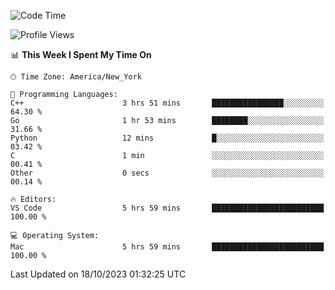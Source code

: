 <!--START_SECTION:waka-->
![Code Time](http://img.shields.io/badge/Code%20Time-560%20hrs%2056%20mins-blue)

![Profile Views](http://img.shields.io/badge/Profile%20Views-0-blue)

📊 **This Week I Spent My Time On** 

```text
🕑︎ Time Zone: America/New_York

💬 Programming Languages: 
C++                      3 hrs 51 mins       ████████████████░░░░░░░░░   64.30 % 
Go                       1 hr 53 mins        ████████░░░░░░░░░░░░░░░░░   31.66 % 
Python                   12 mins             █░░░░░░░░░░░░░░░░░░░░░░░░   03.42 % 
C                        1 min               ░░░░░░░░░░░░░░░░░░░░░░░░░   00.41 % 
Other                    0 secs              ░░░░░░░░░░░░░░░░░░░░░░░░░   00.14 % 

🔥 Editors: 
VS Code                  5 hrs 59 mins       █████████████████████████   100.00 % 

💻 Operating System: 
Mac                      5 hrs 59 mins       █████████████████████████   100.00 % 
```


 Last Updated on 18/10/2023 01:32:25 UTC
<!--END_SECTION:waka-->
